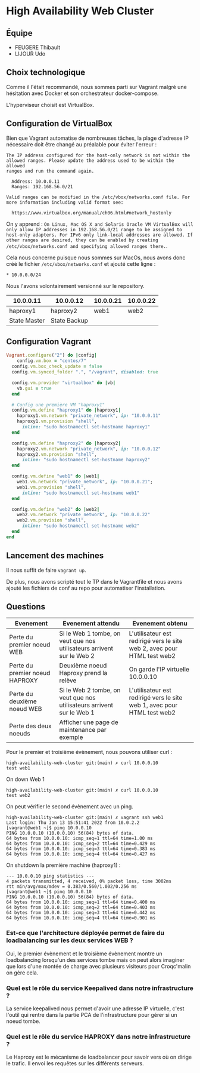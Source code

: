 # High Availability Web Cluster

## Équipe

- FEUGERE Thibault
- LIJOUR Udo

## Choix technologique

Comme il l'était recommandé, nous sommes parti sur Vagrant malgré une hésitation avec Docker et son orchestrateur docker-compose.

L'hyperviseur choisit est VirtualBox.

## Configuration de VirtualBox

Bien que Vagrant automatise de nombreuses tâches, la plage d'adresse IP nécessaire doit être changé au préalable pour éviter l'erreur : 

```
The IP address configured for the host-only network is not within the
allowed ranges. Please update the address used to be within the allowed
ranges and run the command again.

  Address: 10.0.0.11
  Ranges: 192.168.56.0/21

Valid ranges can be modified in the /etc/vbox/networks.conf file. For
more information including valid format see:

  https://www.virtualbox.org/manual/ch06.html#network_hostonly
``` 

On y apprend : `On Linux, Mac OS X and Solaris Oracle VM VirtualBox will only allow IP addresses in 192.168.56.0/21 range to be assigned to host-only adapters. For IPv6 only link-local addresses are allowed. If other ranges are desired, they can be enabled by creating /etc/vbox/networks.conf and specifying allowed ranges there.`.

Cela nous concerne puisque nous sommes sur MacOs, nous avons donc créé le fichier `/etc/vbox/networks.conf` et ajouté cette ligne :

`* 10.0.0.0/24`

Nous l'avons volontairement versionné sur le repository.

| 10.0.0.11 | 10.0.0.12 | 10.0.0.21 | 10.0.0.22 |
|---|---|---|---|
| haproxy1 | haproxy2  |  web1 | web2 |
| State Master | State Backup | |

## Configuration Vagrant

```ruby
Vagrant.configure("2") do |config|
    config.vm.box = "centos/7"
  config.vm.box_check_update = false 
  config.vm.synced_folder ".", "/vagrant", disabled: true

  config.vm.provider "virtualbox" do |vb|
    vb.gui = true
  end

  # Config une première VM "haproxy1"
  config.vm.define "haproxy1" do |haproxy1|
    haproxy1.vm.network "private_network", ip: "10.0.0.11"
    haproxy1.vm.provision "shell",
      inline: "sudo hostnamectl set-hostname haproxy1"
  end

  config.vm.define "haproxy2" do |haproxy2|
    haproxy2.vm.network "private_network", ip: "10.0.0.12"
    haproxy2.vm.provision "shell",
      inline: "sudo hostnamectl set-hostname haproxy2"
  end

  config.vm.define "web1" do |web1|
    web1.vm.network "private_network", ip: "10.0.0.21";
    web1.vm.provision "shell",
      inline: "sudo hostnamectl set-hostname web1"
  end

  config.vm.define "web2" do |web2|
    web2.vm.network "private_network", ip: "10.0.0.22"
    web2.vm.provision "shell",
      inline: "sudo hostnamectl set-hostname web2"
  end
end
```

## Lancement des machines

Il nous suffit de faire `vagrant up`.

De plus, nous avons scripté tout le TP dans le Vagrantfile et nous avons ajouté les fichiers de conf au repo pour automatiser l'installation.

## Questions 

| Evenement                      | Evenement attendu | Evenement obtenu |
| ------------------------------ | ----------------- | ---------------- |
| Perte du premier noeud WEB     |         Si le Web 1 tombe, on veut que nos utilisateurs arrivent sur le Web 2          |     L'utilisateur est redirigé vers le site web 2, avec pour HTML test web2            |
| Perte du premier noeud HAPROXY |         Deuxième noeud Haproxy prend la relève          |     On garde l'IP virtuelle 10.0.0.10             |
| Perte du deuxième noeud WEB     |         Si le Web 2 tombe, on veut que nos utilisateurs arrivent sur le Web 1          |         L'utilisateur est redirigé vers le site web 1, avec pour HTML test web2         |
| Perte des deux noeuds     |         Afficher une page de maintenance par exemple          |                  |



Pour le premier et troisième évènement, nous pouvons utiliser curl :

```
high-availability-web-cluster git:(main) ✗ curl 10.0.0.10
test web1
```

On down Web 1

```
high-availability-web-cluster git:(main) ✗ curl 10.0.0.10
test web2
```

On peut vérifier le second évènement avec un ping.

```
high-availability-web-cluster git:(main) ✗ vagrant ssh web1    
Last login: Thu Jan 13 15:51:41 2022 from 10.0.2.2
[vagrant@web1 ~]$ ping 10.0.0.10
PING 10.0.0.10 (10.0.0.10) 56(84) bytes of data.
64 bytes from 10.0.0.10: icmp_seq=1 ttl=64 time=1.00 ms
64 bytes from 10.0.0.10: icmp_seq=2 ttl=64 time=0.429 ms
64 bytes from 10.0.0.10: icmp_seq=3 ttl=64 time=0.383 ms
64 bytes from 10.0.0.10: icmp_seq=4 ttl=64 time=0.427 ms
```

On shutdown la première machine (haproxy1) :

```
--- 10.0.0.10 ping statistics ---
4 packets transmitted, 4 received, 0% packet loss, time 3002ms
rtt min/avg/max/mdev = 0.383/0.560/1.002/0.256 ms
[vagrant@web1 ~]$ ping 10.0.0.10
PING 10.0.0.10 (10.0.0.10) 56(84) bytes of data.
64 bytes from 10.0.0.10: icmp_seq=1 ttl=64 time=0.400 ms
64 bytes from 10.0.0.10: icmp_seq=2 ttl=64 time=0.403 ms
64 bytes from 10.0.0.10: icmp_seq=3 ttl=64 time=0.442 ms
64 bytes from 10.0.0.10: icmp_seq=4 ttl=64 time=0.901 ms
```

### Est-ce que l'architecture déployée permet de faire du loadbalancing sur les deux services WEB ? 

Oui, le premier évènement et le troisième évènement montre un loadbalancing lorsqu'un des services tombe mais on peut alors imaginer que lors d'une montée de charge avec plusieurs visiteurs pour Croqc'malin on gère cela.

### Quel est le rôle du service Keepalived dans notre infrastructure ?

La service keepalived nous permet d'avoir une adresse IP virtuelle, c'est l'outil qui rentre dans la partie PCA de l'infrastructure pour gérer si un noeud tombe.

### Quel est le rôle du service HAPROXY dans notre infrastructure ?

Le Haproxy est le mécanisme de loadbalancer pour savoir vers où on dirige le trafic. Il envoi les requêtes sur les différents serveurs.
